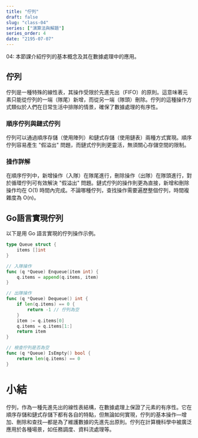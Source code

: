 ```yaml
---
title: "佇列"
draft: false
slug: "class-04"
series: ["演算法與解題"]
series_order: 4
date: "2195-07-07"
---
```

04: 本節課介紹佇列的基本概念及其在數據處理中的應用。

## 佇列
佇列是一種特殊的線性表，其操作受限於先進先出（FIFO）的原則。這意味著元素只能從佇列的一端（隊尾）新增，而從另一端（隊頭）刪除。佇列的這種操作方式類似於人們在日常生活中排隊的情景，確保了數據處理的有序性。


### 順序佇列與鏈式佇列
佇列可以通過順序存儲（使用陣列）和鏈式存儲（使用鏈表）兩種方式實現。順序佇列容易產生 "假溢出" 問題，而鏈式佇列則更靈活，無須關心存儲空間的限制。

### 操作詳解
在順序佇列中，新增操作（入隊）在隊尾進行，刪除操作（出隊）在隊頭進行，對於循環佇列可有效解決 "假溢出" 問題。鏈式佇列的操作則更為直接，新增和刪除操作均在 O(1) 時間內完成。不論哪種佇列，查找操作需要遍歷整個佇列，時間複雜度為 O(n)。

## Go語言實現佇列
以下是用 Go 語言實現的佇列操作示例。

```go
type Queue struct {
    items []int
}

// 入隊操作
func (q *Queue) Enqueue(item int) {
    q.items = append(q.items, item)
}

// 出隊操作
func (q *Queue) Dequeue() int {
    if len(q.items) == 0 {
        return -1 // 佇列為空
    }
    item := q.items[0]
    q.items = q.items[1:]
    return item
}

// 檢查佇列是否為空
func (q *Queue) IsEmpty() bool {
    return len(q.items) == 0
}
```

# 小結
佇列，作為一種先進先出的線性表結構，在數據處理上保證了元素的有序性。它在順序存儲和鏈式存儲下都有各自的特點，但無論如何實現，佇列的基本操作—增加、刪除和查找—都是為了維護數據的先進先出原則。佇列在計算機科學中被廣泛應用於各種場景，如任務調度、資料流處理等。